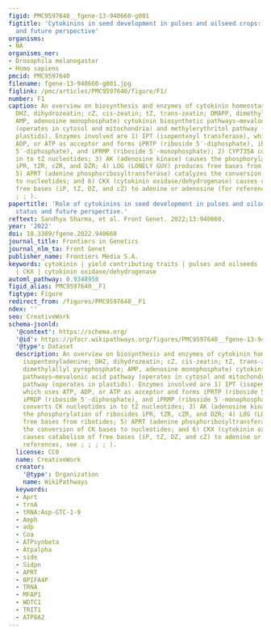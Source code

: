 ```yaml
---
figid: PMC9597640__fgene-13-940660-g001
figtitle: 'Cytokinins in seed development in pulses and oilseed crops: Current status
  and future perspective'
organisms:
- NA
organisms_ner:
- Drosophila melanogaster
- Homo sapiens
pmcid: PMC9597640
filename: fgene-13-940660-g001.jpg
figlink: /pmc/articles/PMC9597640/figure/F1/
number: F1
caption: An overview on biosynthesis and enzymes of cytokinin homeostasis (iP, isopentenyladenine;
  DHZ, dihydrozeatin; cZ, cis-zeatin; tZ, trans-zeatin; DMAPP, dimethylallyl pyrophosphate;
  AMP, adenosine monophosphate) cytokinin biosynthetic pathways—mevalonic acid pathway
  (operates in cytosol and mitochondria) and methylerythritol pathway (operates in
  plastids). Enzymes involved are 1) IPT (isopentenyl transferase), which uses ATP,
  ADP, or ATP as acceptor and forms iPRTP (riboside 5′-diphosphate), iPRDP (riboside
  5′-diphosphate), and iPRMP (riboside 5′-monophosphate); 2) CYP735A converts CK nucleotides
  in to tZ nucleotides; 3) AK (adenosine kinase) causes the phosphorylation of ribosides
  iPR, tZR, cZR, and DZR; 4) LOG (LONELY GUY) produces free bases from ribotides;
  5) APRT (adenine phosphoribosyltransferase) catalyzes the conversion of CK bases
  to nucleotides; and 6) CKX (cytokinin oxidase/dehydrogenase) causes catabolism of
  free bases (iP, tZ, DZ, and cZ) to adenine or adenosine (for references, see ; ;
  ; ; ).
papertitle: 'Role of cytokinins in seed development in pulses and oilseed crops: Current
  status and future perspective.'
reftext: Sandhya Sharma, et al. Front Genet. 2022;13:940660.
year: '2022'
doi: 10.3389/fgene.2022.940660
journal_title: Frontiers in Genetics
journal_nlm_ta: Front Genet
publisher_name: Frontiers Media S.A.
keywords: cytokinin | yield contributing traits | pulses and oilseeds | seed development
  | CKX | cytokinin oxidase/dehydrogenase
automl_pathway: 0.9348958
figid_alias: PMC9597640__F1
figtype: Figure
redirect_from: /figures/PMC9597640__F1
ndex: ''
seo: CreativeWork
schema-jsonld:
  '@context': https://schema.org/
  '@id': https://pfocr.wikipathways.org/figures/PMC9597640__fgene-13-940660-g001.html
  '@type': Dataset
  description: An overview on biosynthesis and enzymes of cytokinin homeostasis (iP,
    isopentenyladenine; DHZ, dihydrozeatin; cZ, cis-zeatin; tZ, trans-zeatin; DMAPP,
    dimethylallyl pyrophosphate; AMP, adenosine monophosphate) cytokinin biosynthetic
    pathways—mevalonic acid pathway (operates in cytosol and mitochondria) and methylerythritol
    pathway (operates in plastids). Enzymes involved are 1) IPT (isopentenyl transferase),
    which uses ATP, ADP, or ATP as acceptor and forms iPRTP (riboside 5′-diphosphate),
    iPRDP (riboside 5′-diphosphate), and iPRMP (riboside 5′-monophosphate); 2) CYP735A
    converts CK nucleotides in to tZ nucleotides; 3) AK (adenosine kinase) causes
    the phosphorylation of ribosides iPR, tZR, cZR, and DZR; 4) LOG (LONELY GUY) produces
    free bases from ribotides; 5) APRT (adenine phosphoribosyltransferase) catalyzes
    the conversion of CK bases to nucleotides; and 6) CKX (cytokinin oxidase/dehydrogenase)
    causes catabolism of free bases (iP, tZ, DZ, and cZ) to adenine or adenosine (for
    references, see ; ; ; ; ).
  license: CC0
  name: CreativeWork
  creator:
    '@type': Organization
    name: WikiPathways
  keywords:
  - Aprt
  - trnA
  - tRNA:Asp-GTC-1-9
  - Amph
  - adp
  - Coa
  - ATPsynbeta
  - Atpalpha
  - side
  - Sidpn
  - APRT
  - BPIFA4P
  - TRNA
  - MFAP1
  - WDTC1
  - TRIT1
  - ATP8A2
---
```


